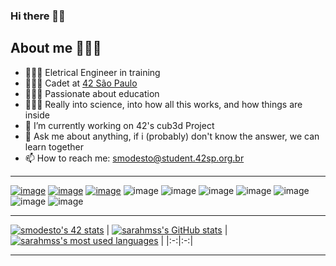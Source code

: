 ### Hi there 👋🏾

## About me 👩🏾‍💻
- 👩🏽‍🎓 Eletrical Engineer in training
- 👩🏾‍🚀 Cadet at [42 São Paulo](https://www.42sp.org.br/)
- 👩🏾‍🏫  Passionate about education
- 👩🏾‍🔧 Really into science, into how all this works, and how things are inside
- 🔭 I’m currently working on  42's cub3d Project
- 💬 Ask me about anything, if i (probably) don't know the answer, we can learn together
- 📫 How to reach me:   smodesto@student.42sp.org.br

---

<a href="https://github.com/sarahmss/Libft">![image](https://user-images.githubusercontent.com/62228465/171064604-87d39511-51ce-4dba-a73d-1df2cec9dbd9.png)</a>
<a href="https://github.com/sarahmss/get_next_line">![image](https://user-images.githubusercontent.com/62228465/171064632-99914975-edb4-4043-b59a-e210a66096c4.png)</a>
<a href="https://github.com/sarahmss/ft_printf">![image](https://user-images.githubusercontent.com/62228465/171064685-c8e60265-9421-4662-975e-506238ca05a0.png)</a>
![image](https://user-images.githubusercontent.com/62228465/171064691-86732103-8596-4b36-9bba-4260f0e25984.png)
![image](https://user-images.githubusercontent.com/62228465/171064715-f5e00a29-f8a5-4690-a01b-222c64f98136.png)
![image](https://user-images.githubusercontent.com/62228465/171064722-7a271dad-8530-489c-ba05-51959e902a37.png)
![image](https://user-images.githubusercontent.com/62228465/171064756-3e1b1aef-8e58-421b-8296-c17ab773d5db.png)
![image](https://user-images.githubusercontent.com/62228465/171064776-5838b282-5409-4758-93d0-643550971b13.png)
![image](https://user-images.githubusercontent.com/62228465/171064782-ad20a2d8-c9a5-4bb1-aba8-5517a3d14c9c.png)
![image](https://user-images.githubusercontent.com/62228465/172032609-a490d287-7ad8-47fa-a32f-5fe6155443ec.png)


---
[![smodesto's 42 stats](https://badge42.vercel.app/api/v2/cl2w40gcl001109mx37lm6el8/stats?cursusId=21&coalitionId=undefined)](https://github.com/JaeSeoKim/badge42)
| [![sarahmss's GitHub stats](https://github-readme-stats.vercel.app/api?username=sarahmss&count_private=true&show_icons=true&hide=issues&hide_border=true&theme=jolly)](https://github.com/sarahmss?tab=repositories) | [![sarahmss's most used languages](https://github-readme-stats.vercel.app/api/top-langs/?username=sarahmss&layout=compact&hide_border=true&theme=jolly)](https://github.com/sarahmss?tab=repositories) |
|:-:|:-:|

---
